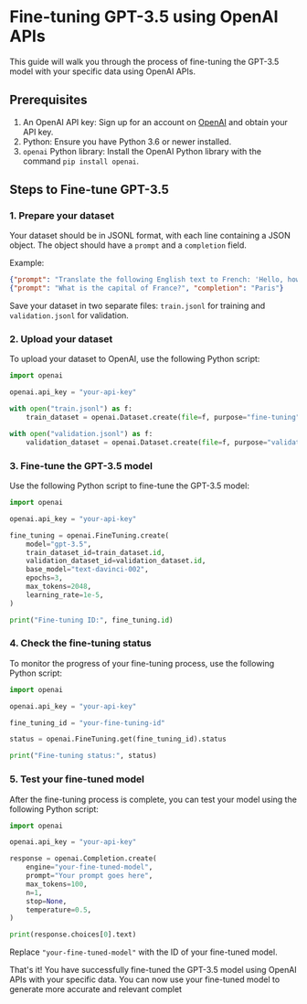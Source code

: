 # Fine-tuning GPT-3.5 using OpenAI APIs

This guide will walk you through the process of fine-tuning the GPT-3.5 model with your specific data using OpenAI APIs.

## Prerequisites

1. An OpenAI API key: Sign up for an account on [OpenAI](https://beta.openai.com/signup) and obtain your API key.
2. Python: Ensure you have Python 3.6 or newer installed.
3. `openai` Python library: Install the OpenAI Python library with the command `pip install openai`.

## Steps to Fine-tune GPT-3.5

### 1. Prepare your dataset

Your dataset should be in JSONL format, with each line containing a JSON object. The object should have a `prompt` and a `completion` field.

Example:

```json
{"prompt": "Translate the following English text to French: 'Hello, how are you?'", "completion": "Bonjour, comment ça va ?"}
{"prompt": "What is the capital of France?", "completion": "Paris"}
```

Save your dataset in two separate files: `train.jsonl` for training and `validation.jsonl` for validation.

### 2. Upload your dataset

To upload your dataset to OpenAI, use the following Python script:

```python
import openai

openai.api_key = "your-api-key"

with open("train.jsonl") as f:
    train_dataset = openai.Dataset.create(file=f, purpose="fine-tuning")

with open("validation.jsonl") as f:
    validation_dataset = openai.Dataset.create(file=f, purpose="validation")
```

### 3. Fine-tune the GPT-3.5 model

Use the following Python script to fine-tune the GPT-3.5 model:

```python
import openai

openai.api_key = "your-api-key"

fine_tuning = openai.FineTuning.create(
    model="gpt-3.5",
    train_dataset_id=train_dataset.id,
    validation_dataset_id=validation_dataset.id,
    base_model="text-davinci-002",
    epochs=3,
    max_tokens=2048,
    learning_rate=1e-5,
)

print("Fine-tuning ID:", fine_tuning.id)
```

### 4. Check the fine-tuning status

To monitor the progress of your fine-tuning process, use the following Python script:

```python
import openai

openai.api_key = "your-api-key"

fine_tuning_id = "your-fine-tuning-id"

status = openai.FineTuning.get(fine_tuning_id).status

print("Fine-tuning status:", status)
```

### 5. Test your fine-tuned model

After the fine-tuning process is complete, you can test your model using the following Python script:

```python
import openai

openai.api_key = "your-api-key"

response = openai.Completion.create(
    engine="your-fine-tuned-model",
    prompt="Your prompt goes here",
    max_tokens=100,
    n=1,
    stop=None,
    temperature=0.5,
)

print(response.choices[0].text)
```

Replace `"your-fine-tuned-model"` with the ID of your fine-tuned model.

That's it! You have successfully fine-tuned the GPT-3.5 model using OpenAI APIs with your specific data. You can now use your fine-tuned model to generate more accurate and relevant complet
